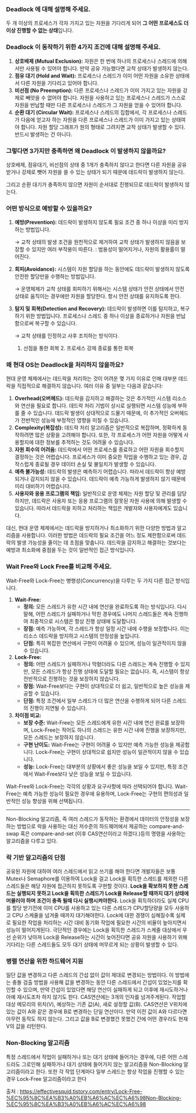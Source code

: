 ### **Deadlock 에 대해 설명해 주세요.**

두 개 이상의 프로세스가 각자 가지고 있는 자원을 기다리게 되어 **그 어떤 프로세스도 더 이상 진행할 수 없는 상태**입니다. 

### Deadlock 이 동작하기 위한 4가지 조건에 대해 설명해 주세요.

1. **상호배제 (Mutual Exclusion):** 자원은 한 번에 하나의 프로세스나 스레드에 의해서만 사용될 수 있어야 합니다. 만약 공유 가능했다면 교착 상태가 발생하지 않는다.
2. **점유 대기 (Hold and Wait):** 프로세스나 스레드가 이미 어떤 자원을 소유한 상태에서 다른 자원을 기다리고 있어야 합니다.
3. **비선점 (No Preemption):** 다른 프로세스나 스레드가 이미 가지고 있는 자원을 강제로 빼앗을 수 없어야 합니다. 자원을 사용하고 있는 프로세스나 스레드가 스스로 자원을 반납할 때만 다른 프로세스나 스레드가 그 자원을 얻을 수 있어야 합니다.
4. **순환 대기 (Circular Wait):** 프로세스나 스레드의 집합에서, 각 프로세스나 스레드가 다음에 얻고자 하는 자원을 다른 프로세스나 스레드가 이미 가지고 있는 상태여야 합니다.
자원 할당 그래프가 원의 형태로 그려지면 교착 상태가 발생할 수 있다. 반드시 발생하는 건 아니다. 

### 그렇다면 3가지만 충족하면 왜 Deadlock 이 발생하지 않을까요?

상호배제, 점유대기, 비선점의 상태 중 1개가 충족하지 않다고 한다면 다른 자원을 공유 받거나 강제로 뺏어 자원을 쓸 수 있는 상태가 되기 때문에 데드락이 발생하지 않는다.

그리고 순환 대기가 충족하지 않으면 자원이 순서대로 진행되므로 데드락이 발생하지 않는다. 

### 어떤 방식으로 예방할 수 있을까요?

1. **예방(Prevention):** 데드락이 발생하지 않도록 필요 조건 중 하나 이상을 미리 방지하는 방법입니다.
    
    → 교착 상태의 발생 조건을 원천적으로 제거하여 교착 상태가 발생하지 않음을 보장할 수 있지만 여러 부작용이 따른다. : 범용성이 떨어지거나, 자원의 활용률이 떨어진다. 
    
2. **회피(Avoidance):** 시스템이 자원 할당을 하는 동안에도 데드락이 발생하지 않도록 안전한 할당만을 수행하는 방법입니다.
    
    → 운영체제가 교착 상태를 회피하기 위해서는 시스템 상태가 안전 상태에서 안전 상태로 움직이는 경우에만 자원을 할당한다. 항시 안전 상태를 유지하도록 한다. 
    
3. **탐지 및 회복(Detection and Recovery):** 데드락이 발생하면 이를 탐지하고, 복구하기 위한 방법입니다. 프로세스나 스레드 중 하나 이상을 종료하거나 자원을 반납함으로써 복구할 수 있습니다.
    
    → 교착 상태를 인정하고 사후 조치하는 방식이다. 
    
    1. 선점을 통한 회복 2. 프로세스 강제 종료를 통한 회복 

### 왜 현대 OS는 Deadlock을 처리하지 않을까요?

현대 운영 체제에서는 데드락을 처리하는 것이 어려운 몇 가지 이유로 인해 대부분 데드락을 직접적으로 해결하지 않습니다. 여러 이유 중 일부는 다음과 같습니다:

1. **Overhead(오버헤드):** 데드락을 감지하고 해결하는 것은 추가적인 시스템 리소스와 연산을 필요로 합니다. 데드락 처리 기법이 상시로 실행되면 시스템 성능에 부하를 줄 수 있습니다. 데드락 발생이 상대적으로 드물기 때문에, 이 추가적인 오버헤드가 전반적인 성능에 부정적인 영향을 미칠 수 있습니다.
2. **Complexity(복잡성):** 데드락 처리 알고리즘은 일반적으로 복잡하며, 정확하게 동작하려면 많은 상황을 고려해야 합니다. 또한, 각 프로세스가 어떤 자원을 어떻게 사용할지에 대한 정보를 추적하는 것도 어려울 수 있습니다.
3. **자원 회수의 어려움:** 데드락에서 어떤 프로세스를 종료하고 어떤 자원을 회수할지 결정하는 것은 어렵습니다. 프로세스가 이미 중요한 작업을 수행하고 있는 경우, 갑작스럽게 종료될 경우 데이터 손실 및 불일치가 발생할 수 있습니다.
4. **예측 불가능성:** 데드락의 발생은 예측하기 어렵습니다. 따라서 데드락이 항상 예방되거나 감지되지 않을 수 있습니다. 데드락이 예측 가능하게 발생하지 않기 때문에 미리 대비하기 어렵습니다.
5. **사용자와 응용 프로그램의 책임:** 일반적으로 운영 체제는 자원 할당 및 관리를 담당하지만, 데드락은 사용자 또는 응용 프로그램의 잘못된 자원 사용에 의해 발생할 수 있습니다. 따라서 데드락을 피하고 처리하는 책임은 개발자와 사용자에게도 있습니다.

대신, 현대 운영 체제에서는 데드락을 방지하거나 최소화하기 위한 다양한 방법과 알고리즘을 사용합니다. 이러한 방법은 데드락의 필요 조건을 어느 정도 제한함으로써 데드락의 발생 가능성을 줄이는 데 초점을 맞춥니다. 데드락을 감지하고 해결하는 것보다는 예방과 최소화에 중점을 두는 것이 일반적인 접근 방식입니다.

### Wait Free와 Lock Free를 비교해 주세요.

Wait-Free와 Lock-Free는 병행성(Concurrency)을 다루는 두 가지 다른 접근 방식입니다.

1. **Wait-Free:**
    - **정의:** 모든 스레드가 유한 시간 내에 연산을 완료하도록 하는 방식입니다. 다시 말해, 어떤 스레드가 실패하거나 막힌 경우에도 나머지 스레드들은 계속 진행하여 최종적으로 시스템은 항상 진행 상태에 도달합니다.
    - **장점:** 예측 가능하며, 각 스레드가 항상 일정 시간 내에 수행을 보장합니다. 이는 리소스 데드락을 방지하고 시스템의 안정성을 높입니다.
    - **단점:** 특히 복잡한 연산에서 구현이 어려울 수 있으며, 성능이 일관적이지 않을 수 있습니다.
2. **Lock-Free:**
    - **정의:** 어떤 스레드가 실패하거나 막혔더라도 다른 스레드는 계속 진행할 수 있지만, 모든 스레드가 항상 진행 상태에 도달할 필요는 없습니다. 즉, 시스템이 항상 전반적으로 진행하는 것을 보장하지 않습니다.
    - **장점:** Wait-Free보다는 구현이 상대적으로 더 쉽고, 일반적으로 높은 성능을 제공할 수 있습니다.
    - **단점:** 특정 조건에서 일부 스레드가 더 많은 연산을 수행하게 되어 다른 스레드의 진행이 지연될 수 있습니다.
3. **차이점 비교:**
    - **보장 수준:** Wait-Free는 모든 스레드에게 유한 시간 내에 연산 완료를 보장하며, Lock-Free는 적어도 하나의 스레드는 유한 시간 내에 진행을 보장하지만, 모든 스레드는 보장하지 않습니다.
    - **구현 난이도:** Wait-Free는 구현이 어려울 수 있지만 예측 가능한 성능을 제공합니다. Lock-Free는 구현이 상대적으로 쉽지만 성능이 일관적이지 않을 수 있습니다.
    - **성능:** Lock-Free는 대부분의 상황에서 좋은 성능을 보일 수 있지만, 특정 조건에서 Wait-Free보다 낮은 성능을 보일 수 있습니다.

Wait-Free와 Lock-Free는 각각의 상황과 요구사항에 따라 선택되어야 합니다. Wait-Free는 예측 가능한 성능이 필요한 경우에 유용하며, Lock-Free는 구현의 편의성과 일반적인 성능 향상을 위해 선택됩니다.

----
 Non-Blocking 알고리즘, 즉 여러 스레드가 동작하는 환경에서 데이터의 안정성을 보장하는 방법으로 락을 사용하는 대신 저수준의 하드웨어에서 제공하는 compare-and-swap 혹은 compare-and-set (이후 CAS연산이라고 하겠다.)등의 명령을 사용하는 알고리즘을 다루고 있다. 
 
 ### 락 기반 알고리즘의 단점
 
  공유된 자원에 대하여 여러 스레드에서 읽고 쓰기를 해야 한다면 개발자들은 보통 Mutex나 Semaphore를 이용하여 Lock을 걸고 Lock을 획득한 스레드를 제외한 다른 스레드들은 해당 자원에 접근하지 못하도록 구현할 것이다. **Lock을 확보하지 못한 스레드는 실행되지 못하고 Lock을 획득한 스레드가 Lock을 Release할 때까지 대기 상태에 머물러야 하며 조건이 충족 될때 다시 실행시켜야한다.** 
  Lock을 획득하더라도 실제 CPU를 할당 받기전에 이미 CPU를 사용하고 있는 다른 스레드가 CPU할당량을 모두 사용하고 CPU 스케줄을 넘겨줄 때까지 대기해야한다. Lock에 대한 경쟁이 심해질수록 실제로 필요한 작업을 처리하는 시간 대비 동기화 작업에 필요한 시간의 비율이 높아지면서 성능이 떨어지게된다. 극단적인 경우에는 Lock을 획득한 스레드가 스케줄 대상에서 우선 순위가 낮아져 Lock을 Release하는 시간이 늦어진다면 공유 자원을 사용하기 위해 기다리는 다른 스레드들도 모두 대기 상태에 머무르게 되는 상황이 발생할 수 있다.

### 병렬 연산을 위한 하드웨어 지원

일단 값을 변경하고 다른 스레드의 간섭 없이 값이 제대로 변경되는 방법이다. 이 방법에는 충돌 검출 방법을 사용해 값을 변경하는 동안 다른 스레드에서 간섭이 있었는지를 확인할 수 있으며, 만약 간섭이 있었다면 해당 연산이 실패하게 되고 이후에 재시도하거나 아예 재시도조차 하지 않기도 한다.
     CAS연산에는 3개의 인자를 넘겨주게된다. 작업할 대상 메모리의 위치(V), 예상하는 기존 값(A), 새로 설정할 값(B). CAS연산은 V위치에 있는 값이 A와 같은 경우에 B로 변경하는 단일 연산이다. 만약 이전 값이 A와 다르다면 아무런 동작도 하지 않는다. 그리고 값을 B로 변경했건 못했건 간에 어떤 경우라도 현재 V의 값을 리턴한다.

### Non-Blocking 알고리즘
특정 스레드에서 작업이 실패하거나 또는 대기 상태에 들어가는 경우에, 다른 어떤 스레드라도 그로인해 실패하거나 대기 상태에 들어가지 않는 알고리즘을 Non-Blocking 알고리즘이라고 한다. 또한 각 작업 단계마다 일부 스레드는 항상 작업을 진행할 수 있는 경우 Lock-Free 알고리즘이라고 한다

출처 : https://effectivesquid.tistory.com/entry/Lock-Free-%EC%95%8C%EA%B3%A0%EB%A6%AC%EC%A6%98Non-Blocking-%EC%95%8C%EA%B3%A0%EB%A6%AC%EC%A6%98
